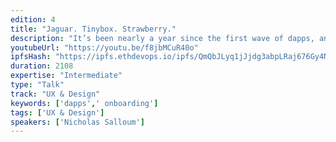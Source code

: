 ```yaml
---
edition: 4
title: "Jaguar. Tinybox. Strawberry."
description: "It’s been nearly a year since the first wave of dapps, and while we’re still reeling with excitement, we’re also looking to the future. How do we bring the next generation of users to the decentralized world? How do we stop thinking in terms of thousands of users, and start thinking in millions and billions?We start thinking less about ourselves as developers, and more about the user experience. Until now we’ve been working around onboarding limitations, trying to create as smooth a UX as possible. A year later, and the time has come to stop overcoming limitations. We plan to remove them entirely.In this talk, we’ll focus on some of the biggest pain points that users face, how we’re solving them, and the impact those solutions will have on growing the ecosystem. We’ll explore parallels with previous big inflection points in tech, and how to draw on the past to help make decisions on where to go next. You’ll leave with invaluable tools, tricks, and strategies that will help you build your own successful dapps on the blockchain."
youtubeUrl: "https://youtu.be/f8jbMCuR40o"
ipfsHash: "https://ipfs.ethdevops.io/ipfs/QmQbJLyq1jJjdg3abpLRaj676Gy4NLFQGtN6YV42RV2DNS?filename=Jaguar._Tinybox._Strawberry._by_Nicholas_Salloum_CryptoKitties_Devcon4-f8jbMCuR40o.mp4"
duration: 2108
expertise: "Intermediate"
type: "Talk"
track: "UX & Design"
keywords: ['dapps',' onboarding']
tags: ['UX & Design']
speakers: ['Nicholas Salloum']
---
```

